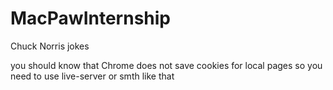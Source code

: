 # MacPawInternship
Chuck Norris jokes


you should know that Chrome does not save cookies for local pages so you need to use live-server or smth like that
